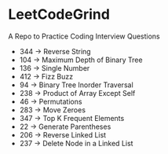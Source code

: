 # LeetCodeGrind

A Repo to Practice Coding Interview Questions

* 344 -> Reverse String
* 104 -> Maximum Depth of Binary Tree
* 136 -> Single Number
* 412 -> Fizz Buzz
* 94 -> Binary Tree Inorder Traversal
* 238 -> Product of Array Except Self
* 46 -> Permutations
* 283 -> Move Zeroes
* 347 -> Top K Frequent Elements
* 22 -> Generate Parentheses
* 206 -> Reverse Linked List
* 237 -> Delete Node in a Linked List